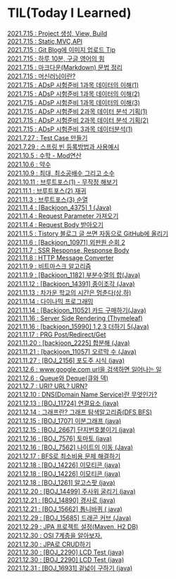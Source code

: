 # TIL(Today I Learned)
[2021.7.15 : Project 생성,  View, Build](https://cnu-jinseop.tistory.com/19) <br>
[2021.7.15 : Static,MVC,API](https://cnu-jinseop.tistory.com/20) <br>
[2021.7.15 : Git Blog에 이미지 업로드 Tip](https://cnu-jinseop.tistory.com/21) <br>
[2021.7.15 : 하루 10분, 구글 영어의 힘](https://cnu-jinseop.tistory.com/22) <br>
[2021.7.15 : 마크다운(Markdown) 문법 정리](https://cnu-jinseop.tistory.com/23) <br>
[2021.7.15 : 머신러닝이란?](https://cnu-jinseop.tistory.com/27) <br>
[2021.7.15 : ADsP 시험준비 1과목 데이터의 이해(1)](https://cnu-jinseop.tistory.com/28) <br>
[2021.7.15 : ADsP 시험준비 1과목 데이터의 이해(2)](https://cnu-jinseop.tistory.com/29) <br>
[2021.7.15 : ADsP 시험준비 1과목 데이터의 이해(3)](https://cnu-jinseop.tistory.com/30) <br>
[2021.7.15 : ADsP 시험준비 2과목 데이터 분석 기획(1)](https://cnu-jinseop.tistory.com/31) <br>
[2021.7.15 : ADsP 시험준비 2과목 데이터 분석 기획(2)](https://cnu-jinseop.tistory.com/32) <br>
[2021.7.15 : ADsP 시험준비 3과목 데이터분석(1)](https://cnu-jinseop.tistory.com/34) <br>
[2021.7.27 : Test Case 만들기](https://cnu-jinseop.tistory.com/35) <br>
[2021.7.29 : 스프링 빈 등록방법과 사용예시](https://cnu-jinseop.tistory.com/36) <br>
[2021.10.5 : 수학 - Mod연산](https://cnu-jinseop.tistory.com/37) <br>
[2021.10.6 : 약수](https://cnu-jinseop.tistory.com/38) <br>
[2021.10.9 : 최대, 최소공배수 그리고 소수](https://cnu-jinseop.tistory.com/39) <br>
[2021.10.11 : 브루트포스(1) - 무작정 해보기](https://cnu-jinseop.tistory.com/40) <br>
[2021.11.1 : 브루트포스(2) 재귀](https://cnu-jinseop.tistory.com/41) <br>
[2021.11.3 : 브루트포스(3) 순열](https://cnu-jinseop.tistory.com/42) <br>
[2021.11.4 : [Backjoon_4375] 1 (Java)](https://cnu-jinseop.tistory.com/43) <br>
[2021.11.4 : Request Parameter 가져오기](https://cnu-jinseop.tistory.com/44) <br>
[2021.11.4 : Request Body 받아오기](https://cnu-jinseop.tistory.com/45) <br>
[2021.11.5 : Tistory 블로그 글 쓰면 자동으로 GitHub에 올리기](https://cnu-jinseop.tistory.com/48) <br>
[2021.11.6 : [Backjoon_10971] 외판원 순회 2](https://cnu-jinseop.tistory.com/53) <br>
[2021.11.7 : SSR Response, Response Body](https://cnu-jinseop.tistory.com/54) <br>
[2021.11.8 : HTTP Message Converter](https://cnu-jinseop.tistory.com/55) <br>
[2021.11.9 : 비트마스크 알고리즘](https://cnu-jinseop.tistory.com/56) <br>
[2021.11.9 : [Backjoon_1182] 부분수열의 합(Java)](https://cnu-jinseop.tistory.com/57) <br>
[2021.11.12 : [Backjoon_14391] 종이조각 (Java)](https://cnu-jinseop.tistory.com/58) <br>
[2021.11.13 : 차가운 학교의 시간은 멈춘다(상,하)](https://cnu-jinseop.tistory.com/61) <br>
[2021.11.14 : 다이나믹 프로그래밍](https://cnu-jinseop.tistory.com/62) <br>
[2021.11.14 : [Backjoon_11052] 카드 구매하기(Java)](https://cnu-jinseop.tistory.com/63) <br>
[2021.11.16 : Server Side Rendering (Thymeleaf)](https://cnu-jinseop.tistory.com/64) <br>
[2021.11.16 : [backjoon_15990] 1,2,3 더하기 5(Java)](https://cnu-jinseop.tistory.com/65) <br>
[2021.11.17 : PRG Post/Redirect/Get](https://cnu-jinseop.tistory.com/66) <br>
[2021.11.20 : [backjoon_2225] 합분해 (Java)](https://cnu-jinseop.tistory.com/67) <br>
[2021.11.21 : [backjoon_11057] 오르막 수 (Java)](https://cnu-jinseop.tistory.com/68) <br>
[2021.11.27 : [BOJ_2156] 포도주 시식 (java)](https://cnu-jinseop.tistory.com/69) <br>
[2021.12.6 : www.google.com url을 검색하면 일어나는 일](https://cnu-jinseop.tistory.com/70) <br>
[2021.12.6 : Queue와 Deque(큐와 덱)](https://cnu-jinseop.tistory.com/71) <br>
[2021.12.7 : URI? URL? URN?](https://cnu-jinseop.tistory.com/72) <br>
[2021.12.10 : DNS(Domain Name Service)란 무엇인가?](https://cnu-jinseop.tistory.com/77) <br>
[2021.12.13 : [BOJ_11724] 연결요소 (java)](https://cnu-jinseop.tistory.com/78) <br>
[2021.12.14 : 그래프란? 그래프 탐색알고리즘(DFS,BFS)](https://cnu-jinseop.tistory.com/79) <br>
[2021.12.15 : [BOJ_1707] 이분그래프 (java)](https://cnu-jinseop.tistory.com/80) <br>
[2021.12.15 : [BOJ_2667] 단지번호붙이기 (java)](https://cnu-jinseop.tistory.com/81) <br>
[2021.12.16 : [BOJ_7576] 토마토 (java)](https://cnu-jinseop.tistory.com/82) <br>
[2021.12.16 : [BOJ_7562] 나이트의 이동 (Java)](https://cnu-jinseop.tistory.com/83) <br>
[2021.12.17 : BFS로 최소비용 문제 해결하기](https://cnu-jinseop.tistory.com/84) <br>
[2021.12.18 : [BOJ_14226] 이모티콘 (java)](https://cnu-jinseop.tistory.com/85) <br>
[2021.12.18 : [BOJ_14226] 이모티콘 (java)](https://cnu-jinseop.tistory.com/86) <br>
[2021.12.18 : [BOJ_1261] 알고스팟 (java)](https://cnu-jinseop.tistory.com/87) <br>
[2021.12.20 : [BOJ_14499] 주사위 굴리기 (java)](https://cnu-jinseop.tistory.com/88) <br>
[2021.12.21 : [BOJ_14890] 경사로 (java)](https://cnu-jinseop.tistory.com/89) <br>
[2021.12.21 : [BOJ_15662] 톱니바퀴 ( java)](https://cnu-jinseop.tistory.com/90) <br>
[2021.12.29 : [BOJ_15685] 드래곤 커브 (Java)](https://cnu-jinseop.tistory.com/92) <br>
[2021.12.29 : JPA 프로젝트 설정(Maven, H2 DB)](https://cnu-jinseop.tistory.com/94) <br>
[2021.12.30 : OSI 7계층을 알아보자.](https://cnu-jinseop.tistory.com/95) <br>
[2021.12.30 : JPA로 CRUD하기](https://cnu-jinseop.tistory.com/96) <br>
[2021.12.30 : [BOJ_2290] LCD Test (java)](https://cnu-jinseop.tistory.com/97) <br>
[2021.12.30 : [BOJ_2290] LCD Test (java)](https://cnu-jinseop.tistory.com/98) <br>
[2021.12.31 : [BOJ_16931] 겉넓이 구하기 (java)](https://cnu-jinseop.tistory.com/99) <br>
